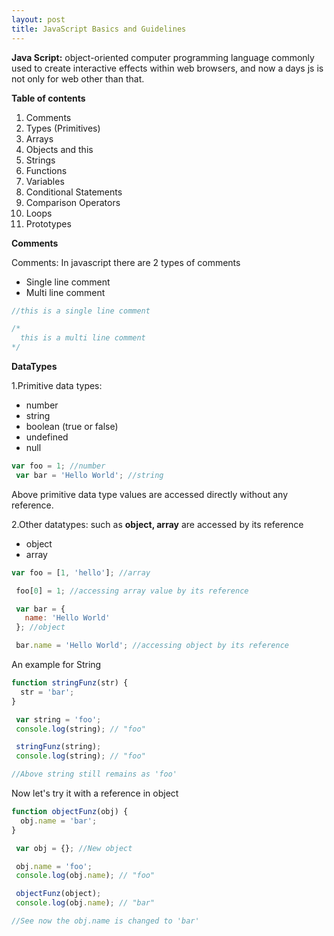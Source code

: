 ```yaml
---
layout: post
title: JavaScript Basics and Guidelines
---
```


**Java Script:**
object-oriented computer programming language commonly used to create interactive effects within web browsers, and now a days js is not only for web other than that.

**Table of contents**

  1. Comments
  2. Types (Primitives)
  3. Arrays
  4. Objects and this
  5. Strings
  6. Functions
  7. Variables
  8. Conditional Statements
  9. Comparison Operators
  10. Loops
  11. Prototypes

**Comments**

Comments: In javascript there are 2 types of comments

* Single line comment
* Multi line comment

```javascript
//this is a single line comment

/*
  this is a multi line comment
*/
```

**DataTypes**

1.Primitive data types:

* number
* string
* boolean (true or false)
* undefined
* null

```javascript
var foo = 1; //number
 var bar = 'Hello World'; //string
```

Above primitive data type values are accessed directly without any reference.

2.Other datatypes: such as **object, array** are accessed by its reference

* object
* array

```javascript
var foo = [1, 'hello']; //array

 foo[0] = 1; //accessing array value by its reference

 var bar = {
   name: 'Hello World' 
 }; //object

 bar.name = 'Hello World'; //accessing object by its reference
```
An example for String

```javascript
function stringFunz(str) {
  str = 'bar';
}

 var string = 'foo';
 console.log(string); // "foo"

 stringFunz(string);
 console.log(string); // "foo"

//Above string still remains as 'foo'
```

Now let's try it with a reference in object

```javascript
function objectFunz(obj) {
  obj.name = 'bar';
}

 var obj = {}; //New object

 obj.name = 'foo';
 console.log(obj.name); // "foo"

 objectFunz(object);
 console.log(obj.name); // "bar"

//See now the obj.name is changed to 'bar'
```





